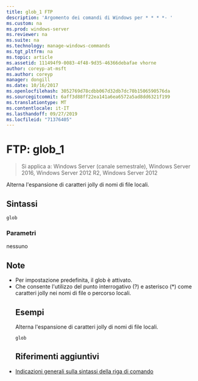 ```yaml
---
title: glob_1 FTP
description: 'Argomento dei comandi di Windows per * * * *- '
ms.custom: na
ms.prod: windows-server
ms.reviewer: na
ms.suite: na
ms.technology: manage-windows-commands
ms.tgt_pltfrm: na
ms.topic: article
ms.assetid: 111494f9-0083-4f48-9d35-46366debafae vhorne
author: coreyp-at-msft
ms.author: coreyp
manager: dongill
ms.date: 10/16/2017
ms.openlocfilehash: 3052769d78cdbb067d32db7dc70b1506590576da
ms.sourcegitcommit: 6aff3d88ff22ea141a6ea6572a5ad8dd6321f199
ms.translationtype: MT
ms.contentlocale: it-IT
ms.lasthandoff: 09/27/2019
ms.locfileid: "71376405"
---
```

# <a name="ftp-glob_1"></a>FTP: glob_1

>Si applica a: Windows Server (canale semestrale), Windows Server 2016, Windows Server 2012 R2, Windows Server 2012

Alterna l'espansione di caratteri jolly di nomi di file locali.   
## <a name="syntax"></a>Sintassi  
```  
glob  
```  
### <a name="parameters"></a>Parametri  
nessuno  
## <a name="remarks"></a>Note  
- Per impostazione predefinita, il glob è attivato.  
- Che consente l'utilizzo del punto interrogativo (?) e asterisco (*) come caratteri jolly nei nomi di file o percorso locali.  
  ## <a name="BKMK_Examples"></a>Esempi  
  Alterna l'espansione di caratteri jolly di nomi di file locali.  
  ```  
  glob  
  ```  
  ## <a name="additional-references"></a>Riferimenti aggiuntivi  
- [Indicazioni generali sulla sintassi della riga di comando](command-line-syntax-key.md)  
